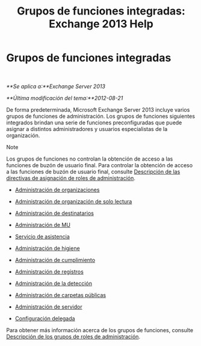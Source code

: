 ﻿---
title: 'Grupos de funciones integradas: Exchange 2013 Help'
TOCTitle: Grupos de funciones integradas
ms:assetid: f786b88a-8263-4475-a3c5-104fbb322ec5
ms:mtpsurl: https://technet.microsoft.com/es-es/library/Dd351266(v=EXCHG.150)
ms:contentKeyID: 49896020
ms.date: 05/22/2018
mtps_version: v=EXCHG.150
ms.translationtype: MT
---

# Grupos de funciones integradas

 

_**Se aplica a:**Exchange Server 2013_

_**Última modificación del tema:**2012-08-21_

De forma predeterminada, Microsoft Exchange Server 2013 incluye varios grupos de funciones de administración. Los grupos de funciones siguientes integrados brindan una serie de funciones preconfiguradas que puede asignar a distintos administradores y usuarios especialistas de la organización.


> [!NOTE]
> Los grupos de funciones no controlan la obtención de acceso a las funciones de buzón de usuario final. Para controlar la obtención de acceso a las funciones de buzón de usuario final, consulte <A href="understanding-management-role-assignment-policies-exchange-2013-help.md">Descripción de las directivas de asignación de roles de administración</A>.



  - [Administración de organizaciones](organization-management-exchange-2013-help.md)

  - [Administración de organización de solo lectura](view-only-organization-management-exchange-2013-help.md)

  - [Administración de destinatarios](recipient-management-exchange-2013-help.md)

  - [Administración de MU](um-management-exchange-2013-help.md)

  - [Servicio de asistencia](help-desk-exchange-2013-help.md)

  - [Administración de higiene](hygiene-management-exchange-2013-help.md)

  - [Administración de cumplimiento](compliance-management-exchange-2013-help.md)

  - [Administración de registros](records-management-exchange-2013-help.md)

  - [Administración de la detección](discovery-management-exchange-2013-help.md)

  - [Administración de carpetas públicas](public-folder-management-exchange-2013-help.md)

  - [Administración de servidor](server-management-exchange-2013-help.md)

  - [Configuración delegada](delegated-setup-exchange-2013-help.md)

Para obtener más información acerca de los grupos de funciones, consulte [Descripción de los grupos de roles de administración](understanding-management-role-groups-exchange-2013-help.md).

